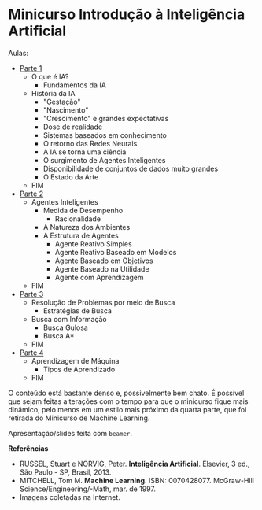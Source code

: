 # Minicurso Introdução à Inteligência Artificial

Aulas:

- [Parte 1](Parte01/Minicurso_IA_Parte01.pdf)
  - O que é IA?
    - Fundamentos da IA
  - História da IA
    - "Gestação"
    - "Nascimento"
    - "Crescimento" e grandes expectativas
    - Dose de realidade
    - Sistemas baseados em conhecimento
    - O retorno das Redes Neurais
    - A IA se torna uma ciência
    - O surgimento de Agentes Inteligentes
    - Disponibilidade de conjuntos de dados muito grandes
    - O Estado da Arte
  - FIM
- [Parte 2](Parte02/Minicurso_IA_Parte02.pdf)
  - Agentes Inteligentes
    - Medida de Desempenho
      - Racionalidade
    - A Natureza dos Ambientes
    - A Estrutura de Agentes
      - Agente Reativo Simples
      - Agente Reativo Baseado em Modelos
      - Agente Baseado em Objetivos
      - Agente Baseado na Utilidade
      - Agente com Aprendizagem
  - FIM
- [Parte 3](Parte03/Minicurso_IA_Parte03.pdf)
  - Resolução de Problemas por meio de Busca
    - Estratégias de Busca
  - Busca com Informação
    - Busca Gulosa
    - Busca A*
  - FIM
- [Parte 4](Parte04/Minicurso_IA_Parte04.pdf)
  - Aprendizagem de Máquina
    - Tipos de Aprendizado
  - FIM

O conteúdo está bastante denso e, possivelmente bem chato. É possível que sejam feitas alterações com o tempo para que o minicurso fique mais dinâmico, pelo menos em um estilo mais próximo da quarta parte, que foi retirada do Minicurso de Machine Learning.

Apresentação/slides feita com `beamer`.

**Referências**

- RUSSEL, Stuart e NORVIG, Peter. **Inteligência Artificial**. Elsevier, 3 ed., São Paulo - SP, Brasil, 2013.
- MITCHELL, Tom M. **Machine Learning**. ISBN: 0070428077. McGraw-Hill Science/Engineering/-Math, mar. de 1997.
- Imagens coletadas na Internet.